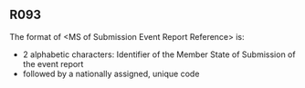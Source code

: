 ## R093
The format of &lt;MS of Submission Event Report Reference&gt; is:  
- 2 alphabetic characters: Identifier of the Member State of Submission of the event report  
- followed by a nationally assigned, unique code
